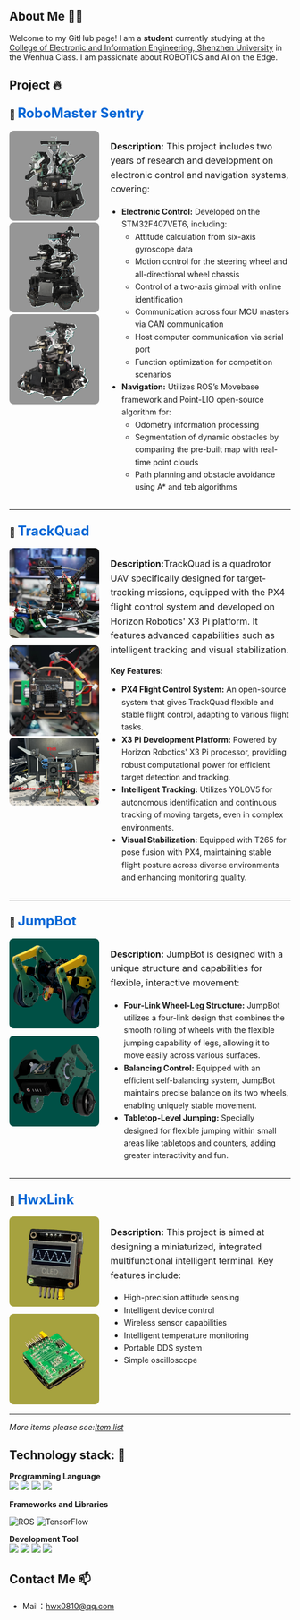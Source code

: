 ## About Me 🙋‍♂️
Welcome to my GitHub page! I am a **student** currently studying at the [College of Electronic and Information Engineering, Shenzhen University](https://ceie.szu.edu.cn/index.htm) in the Wenhua Class. I am passionate about ROBOTICS and AI on the Edge.

## Project 🔥

### 🌟 <a href="https://github.com/hwwx/RP_Sentry" style="font-size: 1.5rem; font-weight: bold; color: #0366d6; text-decoration: none;">RoboMaster Sentry</a>

<div style="display: flex; align-items: flex-start; gap: 20px; margin-top: 10px;">
  <div style="flex: 1;">
    <img src="images/Sentry_V1.png" alt="真实图像" width="200" style="border-radius: 8px;">
    <img src="images/Sentry_V2.png" alt="模拟图像" width="200" style="border-radius: 8px;">
    <img src="images/Sentry_V3.png" alt="模拟图像" width="200" style="border-radius: 8px;">
  </div>
  <div style="flex: 2;">
    <p style="font-size: 1rem; line-height: 1.6;"><strong>Description:</strong> This project includes two years of research and development on electronic control and navigation systems, covering:</p>
    <ul style="line-height: 1.6; padding-left: 20px;">
      <li><strong>Electronic Control:</strong> Developed on the STM32F407VET6, including:
        <ul>
          <li>Attitude calculation from six-axis gyroscope data</li>
          <li>Motion control for the steering wheel and all-directional wheel chassis</li>
          <li>Control of a two-axis gimbal with online identification</li>
          <li>Communication across four MCU masters via CAN communication</li>
          <li>Host computer communication via serial port</li>
          <li>Function optimization for competition scenarios</li>
        </ul>
      </li>
      <li><strong>Navigation:</strong> Utilizes ROS’s Movebase framework and Point-LIO open-source algorithm for:
        <ul>
          <li>Odometry information processing</li>
          <li>Segmentation of dynamic obstacles by comparing the pre-built map with real-time point clouds</li>
          <li>Path planning and obstacle avoidance using A* and teb algorithms</li>
        </ul>
      </li>
    </ul>
  </div>
</div>



---

### 🌟 <a href="https://github.com/hwwx/TrackQuad" style="font-size: 1.5rem; font-weight: bold; color: #0366d6; text-decoration: none;">TrackQuad</a>

<div style="display: flex; align-items: flex-start; gap: 20px; margin-top: 10px;">
  <div style="flex: 1;">
    <img src="images/Drone.jpg" alt="真实图像" width="200" style="border-radius: 8px; margin-bottom: 10px;">
    <img src="images/Drone_close.jpg" alt="模拟图像" width="200" style="border-radius: 8px;">
    <img src="images/Drone_design.png" alt="模拟图像" width="265" style="border-radius: 8px;">
  </div>
  <div style="flex: 2;">
    <p style="font-size: 1rem; line-height: 1.6;"><strong>Description:</strong>TrackQuad is a quadrotor UAV specifically designed for target-tracking missions, equipped with the PX4 flight control system and developed on Horizon Robotics' X3 Pi platform. It features advanced capabilities such as intelligent tracking and visual stabilization.</p>
    <p style="margin-top: 10px;"><strong>Key Features:</strong></p>
    <ul style="line-height: 1.6; padding-left: 20px;">
      <li><strong>PX4 Flight Control System:</strong> An open-source system that gives TrackQuad flexible and stable flight control, adapting to various flight tasks.</li>
      <li><strong>X3 Pi Development Platform:</strong> Powered by Horizon Robotics' X3 Pi processor, providing robust computational power for efficient target detection and tracking.</li>
      <li><strong>Intelligent Tracking:</strong> Utilizes YOLOV5 for autonomous identification and continuous tracking of moving targets, even in complex environments.</li>
      <li><strong>Visual Stabilization:</strong> Equipped with T265 for pose fusion with PX4, maintaining stable flight posture across diverse environments and enhancing monitoring quality.</li>
    </ul>
    
  </div>
</div>


---

### 🌟 <a href="https://github.com/hwwx/JumpBot" style="font-size: 1.5rem; font-weight: bold; color: #0366d6; text-decoration: none;">JumpBot</a>

<div style="display: flex; align-items: flex-start; gap: 20px; margin-top: 10px;">
  <div style="flex: 1;">
    <img src="images/leg_real_LE_auto_x4.jpg" alt="真实图像" width="200" style="border-radius: 8px; margin-bottom: 10px;">
    <img src="images/leg_sim.png" alt="模拟图像" width="200" style="border-radius: 8px;">
  </div>
  <div style="flex: 2;">
    <p style="font-size: 1rem; line-height: 1.6;"><strong>Description:</strong> JumpBot is designed with a unique structure and capabilities for flexible, interactive movement:</p>
    <ul style="line-height: 1.6;">
      <li><strong>Four-Link Wheel-Leg Structure:</strong> JumpBot utilizes a four-link design that combines the smooth rolling of wheels with the flexible jumping capability of legs, allowing it to move easily across various surfaces.</li>
      <li><strong>Balancing Control:</strong> Equipped with an efficient self-balancing system, JumpBot maintains precise balance on its two wheels, enabling uniquely stable movement.</li>
      <li><strong>Tabletop-Level Jumping:</strong> Specially designed for flexible jumping within small areas like tabletops and counters, adding greater interactivity and fun.</li>
    </ul>
  </div>
</div>


---

### 🌟 <a href="https://github.com/hwwx/HwxLink" style="font-size: 1.5rem; font-weight: bold; color: #0366d6; text-decoration: none;">HwxLink</a>

<div style="display: flex; align-items: flex-start; gap: 20px; margin-top: 10px;">
  <div style="flex: 1;">
    <img src="images/HwxLink.jpg" alt="真实图像" width="200" style="border-radius: 8px; margin-bottom: 10px;">
    <img src="images/HwxLink_PCB.jpg" alt="模拟图像" width="200" style="border-radius: 8px;">
  </div>
  <div style="flex: 2;">
    <p style="font-size: 1rem; line-height: 1.6;"><strong>Description:</strong> This project is aimed at designing a miniaturized, integrated multifunctional intelligent terminal. Key features include:</p>
    <ul style="line-height: 1.6;">
      <li>High-precision attitude sensing</li>
      <li>Intelligent device control</li>
      <li>Wireless sensor capabilities</li>
      <li>Intelligent temperature monitoring</li>
      <li>Portable DDS system</li>
      <li>Simple oscilloscope</li>
    </ul>
  </div>
</div>


---

*More items please see:[Item list](https://github.com/hwwx?tab=repositories)*

## Technology stack: 🚀

**Programming Language**  
<img src="https://img.shields.io/badge/Python-3776AB?style=flat-square&logo=python&logoColor=white" height="30">
<img src="https://img.shields.io/badge/C-A8B9CC?style=flat-square&logo=c&logoColor=white" height="30">
<img src="https://img.shields.io/badge/MATLAB-0076A8?style=flat-square&logo=Mathworks&logoColor=white" height="30">
<img src="https://img.shields.io/badge/C%2B%2B-00599C?style=flat-square&logo=c%2B%2B&logoColor=white" height="30">


**Frameworks and Libraries** 

![ROS](https://img.shields.io/badge/ROS-22314E?style=for-the-badge&logo=ros&logoColor=white) 
![TensorFlow](https://img.shields.io/badge/TensorFlow-FF6F00?style=for-the-badge&logo=tensorflow&logoColor=white)

**Development Tool**  
<img src="https://img.shields.io/badge/Git-F05032?style=flat-square&logo=git&logoColor=white" height="30">
<img src="https://img.shields.io/badge/VS%20Code-007ACC?style=flat-square&logo=visual-studio-code&logoColor=white" height="30">
<img src="https://img.shields.io/badge/Fusion%20360-FF6719?style=flat-square&logo=autodesk&logoColor=white" height="30">
<img src="https://img.shields.io/badge/Keil-1C6CAB?style=flat-square&logo=arm&logoColor=white" height="30">

## Contact Me 📫
- Mail：hwx0810@qq.com
